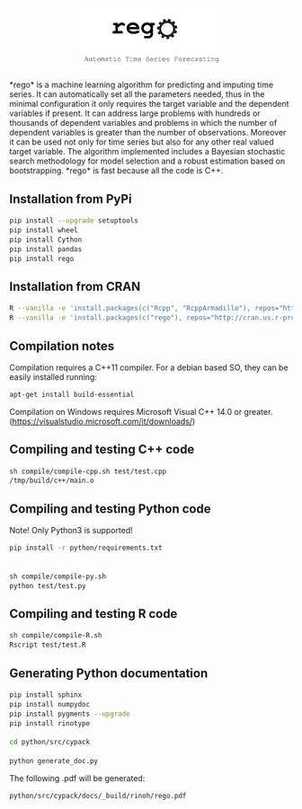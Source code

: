 <div align="center">
    <img width="50%" src="img/rego.png?">
</div>

<br />
*rego* is a machine learning algorithm for predicting and imputing time series. It can automatically set all the parameters needed, thus in the minimal configuration it only requires the target variable and the dependent variables if present. It can address large problems with hundreds or thousands of dependent variables and problems in which the number of dependent variables is greater than the number of observations. Moreover it can be used not only for time series but also for any other real valued target variable. The algorithm implemented includes a Bayesian stochastic search methodology for model selection and a robust estimation based on bootstrapping. *rego* is fast because all the code is C++.

Installation from PyPi
----------------------

```bash
pip install --upgrade setuptools
pip install wheel
pip install Cython
pip install pandas
pip install rego
```

Installation from CRAN
----------------------

```bash
R --vanilla -e 'install.packages(c("Rcpp", "RcppArmadillo"), repos="http://cran.us.r-project.org")'
R --vanilla -e 'install.packages(c("rego"), repos="http://cran.us.r-project.org")'
```

Compilation notes
-------------------

Compilation requires a C++11 compiler. For a debian based SO, they can be easily installed running:

```bash
apt-get install build-essential
```

Compilation on Windows requires Microsoft Visual C++ 14.0 or greater. (https://visualstudio.microsoft.com/it/downloads/)


Compiling and testing C++ code
-------------------------

```bash
sh compile/compile-cpp.sh test/test.cpp
/tmp/build/c++/main.o
```

Compiling and testing Python code
----------------------------

Note! Only Python3 is supported! 

```bash
pip install -r python/requirements.txt


sh compile/compile-py.sh
python test/test.py 
```

Compiling and testing R code
-----------------------

```bash
sh compile/compile-R.sh
Rscript test/test.R
```


Generating Python documentation
-------------------------------

```bash
pip install sphinx
pip install numpydoc
pip install pygments --upgrade
pip install rinotype

cd python/src/cypack

python generate_doc.py
```

The following .pdf will be generated:

```bash
python/src/cypack/docs/_build/rinoh/rego.pdf
```
